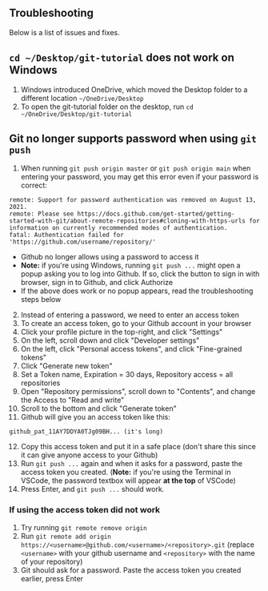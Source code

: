 ## Troubleshooting
Below is a list of issues and fixes.

## `cd ~/Desktop/git-tutorial` does not work on Windows
1. Windows introduced OneDrive, which moved the Desktop folder to a different location `~/OneDrive/Desktop`
2. To open the git-tutorial folder on the desktop, run `cd ~/OneDrive/Desktop/git-tutorial`

## Git no longer supports password when using `git push`
1. When running `git push origin master` or `git push origin main` when entering your password, you may get this error even if your password is correct:
```
remote: Support for password authentication was removed on August 13, 2021.
remote: Please see https://docs.github.com/get-started/getting-started-with-git/about-remote-repositories#cloning-with-https-urls for information on currently recommended modes of authentication.
fatal: Authentication failed for 'https://github.com/username/repository/'
```
- Github no longer allows using a password to access it
- **Note:** if you're using Windows, running `git push ...` might open a popup asking you to log into Github. If so, click the button to sign in with browser, sign in to Github, and click Authorize
- If the above does work or no popup appears, read the troubleshooting steps below

2. Instead of entering a password, we need to enter an access token
3. To create an access token, go to your Github account in your browser
4. Click your profile picture in the top-right, and click "Settings"
5. On the left, scroll down and click "Developer settings"
6. On the left, click "Personal access tokens", and click "Fine-grained tokens"
7. Click "Generate new token"
8. Set a Token name, Expiration = 30 days, Repository access = all repositories
9. Open "Repository permissions", scroll down to "Contents", and change the Access to "Read and write"
10. Scroll to the bottom and click "Generate token"
11. Github will give you an access token like this:
```
github_pat_11AY7DDYA0TJg09BH... (it's long)
```
12. Copy this access token and put it in a safe place (don't share this since it can give anyone access to your Github)
13. Run `git push ...` again and when it asks for a password, paste the access token you created. (**Note:** if you're using the Terminal in VSCode, the password textbox will appear **at the top** of VSCode)
14. Press Enter, and `git push ...` should work.

### If using the access token did not work
1. Try running `git remote remove origin`
2. Run `git remote add origin https://<username>@github.com/<username>/<repository>.git` (replace `<username>` with your github username and `<repository>` with the name of your repository)
3. Git should ask for a password. Paste the access token you created earlier, press Enter
